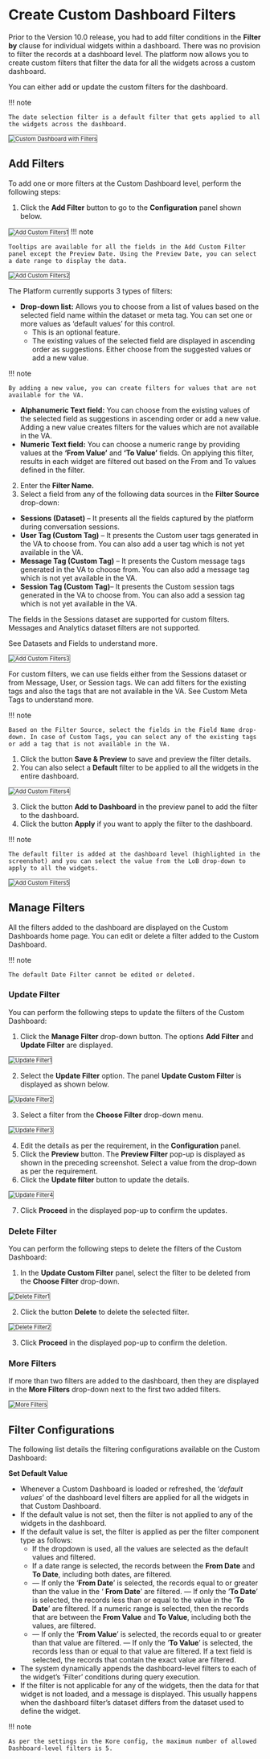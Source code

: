 # **Create Custom Dashboard Filters**

Prior to the Version 10.0 release, you had to add filter conditions in the **Filter by** clause for individual widgets within a dashboard. There was no provision to filter the records at a dashboard level. The platform now allows you to create custom filters that filter the data for all the widgets across a custom dashboard.

You can either add or update the custom filters for the dashboard.

!!! note

    The date selection filter is a default filter that gets applied to all the widgets across the dashboard.

<img src="../images/custom-dashboard-with-filters.png" alt="Custom Dashboard with Filters" title="Custom Dashboard with Filters" style="border: 1px solid gray; zoom:80%;">

## Add Filters

To add one or more filters at the Custom Dashboard level, perform the following steps:


1. Click the **Add Filter** button to go to the **Configuration** panel shown below.
<img src="../images/add-custom-filters1.png" alt="Add Custom Filters1" title="Add Custom Filters1" style="border: 1px solid gray; zoom:80%;">
!!! note

    Tooltips are available for all the fields in the Add Custom Filter panel except the Preview Date. Using the Preview Date, you can select a date range to display the data.
    
<img src="../images/add-custom-filters2.png" alt="Add Custom Filters2" title="Add Custom Filters2" style="border: 1px solid gray; zoom:80%;">


The Platform currently supports 3 types of filters:

* **Drop-down list:** Allows you to choose from a list of values based on the selected field name within the dataset or meta tag. You can set one or more values as ‘default values’ for this control.
    * This is an optional feature.
    * The existing values of the selected field are displayed in ascending order as suggestions. Either choose from the suggested values or add a new value.


!!! note

    By adding a new value, you can create filters for values that are not available for the VA.

* **Alphanumeric Text field:** You can choose from the existing values of the selected field as suggestions in ascending order or add a new value. Adding a new value creates filters for the values which are not available in the VA.
* **Numeric Text field:** You can choose a numeric range by providing values at the **‘From Value’** and **‘To Value’** fields. On applying this filter, results in each widget are filtered out based on the From and To values defined in the filter.
2. Enter the **Filter Name.**
2. Select a field from any of the following data sources in the **Filter Source** drop-down:
* **Sessions (Dataset)** – It presents all the fields captured by the platform during conversation sessions.
* **User Tag (Custom Tag)** – It presents the Custom user tags generated in the VA to choose from. You can also add a user tag which is not yet available in the VA.
* **Message Tag (Custom Tag)** – It presents the Custom message tags generated in the VA to choose from. You can also add a message tag which is not yet available in the VA.
* **Session Tag (Custom Tag)**– It presents the Custom session tags generated in the VA to choose from. You can also add a session tag which is not yet available in the VA.

The fields in the Sessions dataset are supported for custom filters. Messages and Analytics dataset filters are not supported.

See Datasets and Fields to understand more.

<img src="../images/add-custom-filters3.png" alt="Add Custom Filters3" title="Add Custom Filters3" style="border: 1px solid gray; zoom:80%;">   

For custom filters, we can use fields either from the Sessions dataset or from Message, User, or Session tags. We can add filters for the existing tags and also the tags that are not available in the VA. See Custom Meta Tags to understand more.

!!! note

    Based on the Filter Source, select the fields in the Field Name drop-down. In case of Custom Tags, you can select any of the existing tags or add a tag that is not available in the VA.

1. Click the button **Save & Preview** to save and preview the filter details.
2. You can also select a **Default** filter to be applied to all the widgets in the entire dashboard.

<img src="../images/add-custom-filters4.png" alt="Add Custom Filters4" title="Add Custom Filters4" style="border: 1px solid gray; zoom:80%;">    

3. Click the button **Add to Dashboard** in the preview panel to add the filter to the dashboard.
4. Click the button **Apply** if you want to apply the filter to the dashboard.

!!! note

    The default filter is added at the dashboard level (highlighted in the screenshot) and you can select the value from the LoB drop-down to apply to all the widgets.

<img src="../images/add-custom-filters5.png" alt="Add Custom Filters5" title="Add Custom Filters5" style="border: 1px solid gray; zoom:80%;"> 
    

## Manage Filters

All the filters added to the dashboard are displayed on the Custom Dashboards home page. You can edit or delete a filter added to the Custom Dashboard.

!!! note

    The default Date Filter cannot be edited or deleted.


### Update Filter

You can perform the following steps to update the filters of the Custom Dashboard:



1. Click the **Manage Filter** drop-down button. The options **Add Filter** and **Update Filter** are displayed.
<img src="../images/update-filter1.png" alt="Update Filter1" title="Update Filter1" style="border: 1px solid gray; zoom:80%;"> 


2. Select the **Update Filter** option. The panel **Update Custom Filter** is displayed as shown below.
<img src="../images/update-filter2.png" alt="Update Filter2" title="Update Filter2" style="border: 1px solid gray; zoom:80%;"> 


3. Select a filter from the **Choose Filter** drop-down menu.
<img src="../images/update-filter3.png" alt="Update Filter3" title="Update Filter3" style="border: 1px solid gray; zoom:80%;"> 


4. Edit the details as per the requirement, in the **Configuration** panel.
5. Click the **Preview** button. The **Preview Filter** pop-up is displayed as shown in the preceding screenshot. Select a value from the drop-down as per the requirement.
6. Click the **Update filter** button to update the details.

<img src="../images/update-filter4.png" alt="Update Filter4" title="Update Filter4" style="border: 1px solid gray; zoom:80%;">    


7. Click **Proceed** in the displayed pop-up to confirm the updates.


### Delete Filter

You can perform the following steps to delete the filters of the Custom Dashboard:



1. In the **Update Custom Filter** panel, select the filter to be deleted from the **Choose Filter** drop-down.

<img src="../images/delete-filter1.png" alt="Delete Filter1" title="Delete Filter1" style="border: 1px solid gray; zoom:80%;"> 


2. Click the button **Delete** to delete the selected filter.

<img src="../images/delete-filter2.png" alt="Delete Filter2" title="Delete Filter2" style="border: 1px solid gray; zoom:80%;">


3. Click **Proceed** in the displayed pop-up to confirm the deletion.


### More Filters

If more than two filters are added to the dashboard, then they are displayed in the **More Filters** drop-down next to the first two added filters.

<img src="../images/more-filters.png" alt="More Filters" title="Delete Filter1" style="border: 1px solid gray; zoom:80%;">


## Filter Configurations

The following list details the filtering configurations available on the Custom Dashboard:

**Set Default Value**

* Whenever a Custom Dashboard is loaded or refreshed, the ‘_default values_’ of the dashboard level filters are applied for all the widgets in that Custom Dashboard.
* If the default value is not set, then the filter is not applied to any of the widgets in the dashboard.
* If the default value is set, the filter is applied as per the filter component type as follows:
    * If the dropdown is used, all the values are selected as the default values and filtered.
    * If a date range is selected, the records between the **From Date** and **To Date**, including both dates, are filtered.
    * — If only the ‘**From Date**’ is selected, the records equal to or greater than the value in the ‘ **From Date**’ are filtered.
— If only the ‘**To Date**’ is selected, the records less than or equal to the value in the ‘**To Date**’ are filtered. If a numeric range is selected, then the records that are between the **From Value** and **To Value**, including both the values, are filtered.
    * — If only the ‘**From Value**’ is selected, the records equal to or greater than that value are filtered.
— If only the ‘**To Value**’ is selected, the records less than or equal to that value are filtered. If a text field is selected, the records that contain the exact value are filtered.
* The system dynamically appends the dashboard-level filters to each of the widget’s ‘Filter’ conditions during query execution.
* If the filter is not applicable for any of the widgets, then the data for that widget is not loaded, and a message is displayed. This usually happens when the dashboard filter’s dataset differs from the dataset used to define the widget.

!!! note

    As per the settings in the Kore config, the maximum number of allowed Dashboard-level filters is 5.
